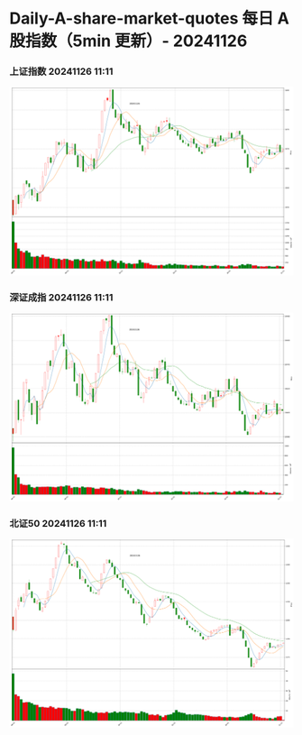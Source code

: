 
# Daily-A-share-market-quotes 每日 A 股指数（5min 更新）- 20241126

### 上证指数 20241126 11:11
![](./fig/2024/11/20241126-sh000001.png)

### 深证成指 20241126 11:11
![](./fig/2024/11/20241126-sz399001.png)

### 北证50 20241126 11:11
![](./fig/2024/11/20241126-bj899050.png)
